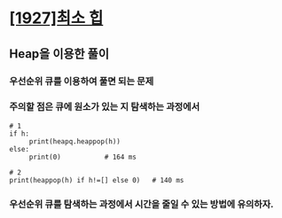# [[1927]최소 힙](https://www.acmicpc.net/problem/1927)

## Heap을 이용한 풀이
### 우선순위 큐를 이용하여 풀면 되는 문제<br>
### 주의할 점은 큐에 원소가 있는 지 탐색하는 과정에서 

    # 1
    if h:
         print(heapq.heappop(h))
    else:
         print(0)			# 164 ms
	
	# 2
	print(heappop(h) if h!=[] else 0)	# 140 ms

### 우선순위 큐를 탐색하는 과정에서 시간을 줄일 수 있는 방법에 유의하자.
	